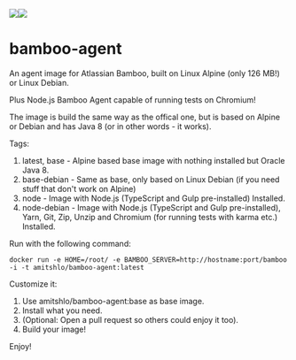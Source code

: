 [![](https://images.microbadger.com/badges/image/amitshlo/bamboo-agent.svg)](https://microbadger.com/images/amitshlo/bamboo-agent "Get your own image badge on microbadger.com")[![](https://images.microbadger.com/badges/version/amitshlo/bamboo-agent.svg)](https://microbadger.com/images/amitshlo/bamboo-agent "Get your own version badge on microbadger.com")

# bamboo-agent
An agent image for Atlassian Bamboo, built on Linux Alpine (only 126 MB!) or Linux Debian.

Plus Node.js Bamboo Agent capable of running tests on Chromium!

The image is build the same way as the offical one, but is based on Alpine or Debian and has Java 8 (or in other words - it works).


Tags:

1. latest, base - Alpine based base image with nothing installed but Oracle Java 8.
2. base-debian - Same as base, only based on Linux Debian (if you need stuff that don't work on Alpine)
3. node - Image with Node.js (TypeScript and Gulp pre-installed) Installed.
4. node-debian - Image with Node.js (TypeScript and Gulp pre-installed), Yarn, Git, Zip, Unzip and Chromium (for running tests with karma etc.) Installed.

Run with the following command:

    docker run -e HOME=/root/ -e BAMBOO_SERVER=http://hostname:port/bamboo -i -t amitshlo/bamboo-agent:latest


Customize it:

1. Use amitshlo/bamboo-agent:base as base image.
2. Install what you need.
3. (Optional: Open a pull request so others could enjoy it too).
4. Build your image!

Enjoy!


